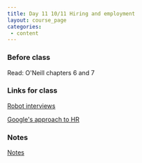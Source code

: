 ```yaml
---
title: Day 11 10/11 Hiring and employment
layout: course_page
categories:
 - content
---
```


### Before class

Read: O'Neill chapters 6 and 7

### Links for class 

[Robot interviews](https://www.wsj.com/video/series/moving-upstream/artificial-intelligence-the-robots-are-now-hiring-moving-upstream/2790C6B9-4E47-4544-9331-36DB418366CF)

[Google's approach to HR](https://youtu.be/KY8v-O5Buyc)

### Notes

[Notes](../day11notes)
